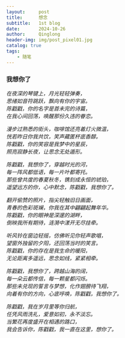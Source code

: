```yaml
---
layout:     post
title:      想念
subtitle:   1st blog
date:       2024-10-26
author:     Qinglong
header-img: img/post_pixel01.jpg
catalog: true
tags:
    - 随笔
---
```


### 我想你了

*在夜深的琴键上，月光轻轻弹奏，   
思绪如音符跳跃，飘向有你的宇宙。  
陈戳戳，你的名字是首未完的诗篇，  
在我心间回荡，唤醒那份久违的眷恋。*

*漫步过熟悉的街头，咖啡馆还亮着灯火微温，  
恍若昨日你我共饮，笑声藏匿杯底香醇。  
陈戳戳，你的笑容是我梦中的星辰，  
照亮寂静长夜，让思念无处遁形。*


*陈戳戳，我想你了，穿越时光的河，  
每一阵风都低语，每一片叶都寄托。  
那些曾共度的春夏秋冬，镌刻成永恒的琥珀，  
遥望远方的你，心中默念，陈戳戳，我想你了。*


*翻开偷赞的照片，指尖轻触旧日画面，  
青春的色彩斑斓，你我在其中翩翩起舞年华。  
陈戳戳，你的眼神是深邃的湖畔，  
倒映我所有期待，涟漪中漾开无尽挂牵。*

*听风铃在窗边轻摇，仿佛听见你轻声歌唱，  
望窗外独留的夕阳，还回荡当时的笑言。  
陈戳戳，你的存在是我生命的暖阳，  
无论距离多遥远，思念如线，紧紧相牵。*


*陈戳戳，我想你了，跨越山海的阔，  
每一朵云都传信，每一颗星都闪烁。  
那些未兑现的誓言与梦想，化作翅膀待飞翔，  
向着有你的方向，心底呼唤，陈戳戳，我想你了。*


*陈戳戳，我在岁月里等你归航，  
任凭风雨洗礼，爱意如初，永不淡忘。  
当繁花再度盛开在相遇的路口，  
我会告诉你，陈戳戳，我一直在这里，想你了。*
